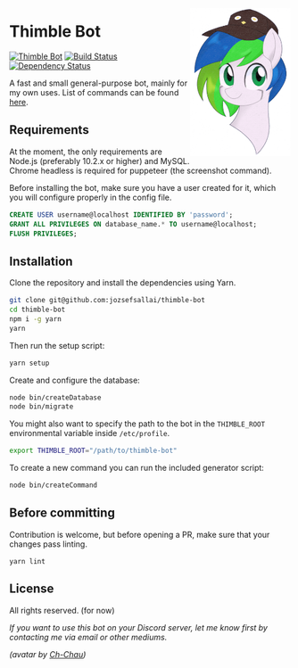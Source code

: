 <img src="assets/avatar.png" align="right" width="180px"> <h1>Thimble Bot</h1>

[![Thimble Bot](https://img.shields.io/badge/thimble-bot-blue.svg)](https://bot.thimble.cx)
[![Build Status](https://travis-ci.org/jozsefsallai/thimble-bot.svg?branch=master)](https://travis-ci.org/jozsefsallai/thimble-bot)
[![Dependency Status](https://david-dm.org/jozsefsallai/thimble-bot.svg)](https://david-dm.org/jozsefsallai/thimble-bot)

A fast and small general-purpose bot, mainly for my own uses. List of commands can be found [here](https://bot.thimble.cx/commands).

## Requirements

At the moment, the only requirements are Node.js (preferably 10.2.x or higher) and MySQL. Chrome headless is required for puppeteer (the screenshot command).

Before installing the bot, make sure you have a user created for it, which you will configure properly in the config file.

```sql
CREATE USER username@localhost IDENTIFIED BY 'password';
GRANT ALL PRIVILEGES ON database_name.* TO username@localhost;
FLUSH PRIVILEGES;
```

## Installation

Clone the repository and install the dependencies using Yarn.

```sh
git clone git@github.com:jozsefsallai/thimble-bot
cd thimble-bot
npm i -g yarn
yarn
```

Then run the setup script:

```sh
yarn setup
```

Create and configure the database:

```sh
node bin/createDatabase
node bin/migrate
```

You might also want to specify the path to the bot in the `THIMBLE_ROOT` environmental variable inside `/etc/profile`.
```sh
export THIMBLE_ROOT="/path/to/thimble-bot"
```

To create a new command you can run the included generator script:

```sh
node bin/createCommand
```

## Before committing

Contribution is welcome, but before opening a PR, make sure that your changes pass linting.

```
yarn lint
```

## License

All rights reserved. (for now)

*If you want to use this bot on your Discord server, let me know first by contacting me via email or other mediums.*

*(avatar by [Ch-Chau](https://www.deviantart.com/ch-chau/))*
